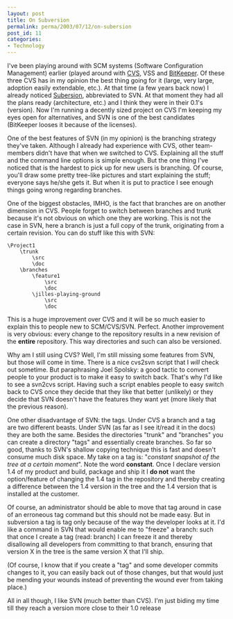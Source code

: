 ```yaml
---
layout: post
title: On Subversion
permalink: perma/2003/07/12/on-subersion
post_id: 11
categories: 
- Technology
---
```


I've been playing around with SCM systems (Software Configuration Management)
earlier (played around with
[CVS](http://web.archive.org/web/20041031181619/http://www.cvshome.org/), VSS
and
[BitKeeper](http://web.archive.org/web/20041031181619/http://www.bitkeeper.com/).
Of these three CVS has in my opinion the best thing going for it (large, very
large, adoption easily extendable, etc.). At that time (a few years back now)
I already noticed
[Subersion](http://web.archive.org/web/20041031181619/http://subversion.tigris.org/),
abbreviated to SVN. At that moment they had all the plans ready (architecture,
etc.) and I think they were in their 0.1's (version). Now I'm running a
decently sized project on CVS I'm keeping my eyes open for alternatives, and
SVN is one of the best candidates (BitKeeper looses it because of the
licenses).

One of the best features of SVN (in my opinion) is the branching strategy
they've taken. Although I already had experience with CVS, other team-members
didn't have that when we switched to CVS. Explaining all the stuff and the
command line options is simple enough. But the one thing I've noticed that is
the hardest to pick up for new users is branching. Of course, you'll draw some
pretty tree-like pictures and start explaining the stuff; everyone says he/she
gets it. But when it is put to practice I see enough things going wrong
regarding branches.

One of the biggest obstacles, IMHO, is the fact that branches are on another dimension in CVS. People forget to switch between branches and trunk because it's not obvious on which one they are working. This is not the case in SVN, here a branch is just a full copy of the trunk, originating from a certain revision. You can do stuff like this with SVN:

	\Project1
		\trunk
			\src
			\doc
		\branches
			\feature1
				\src
				\doc
			\jilles-playing-ground
				\src
				\doc

This is a huge improvement over CVS and it will be so much easier to explain this to people new to SCM/CVS/SVN. Perfect. Another improvement is very obvious: every change to the repository results in a new revision of the **entire** repository. This way directories and such can also be versioned.

Why am I still using CVS? Well, I'm still missing some features from SVN, but those will come in time. There is a nice cvs2svn script that I _will_ check out sometime. But paraphrasing Joel Spolsky: a good tactic to convert people to your product is to make it easy to switch back. That's why I'd like to see a svn2cvs script. Having such a script enables people to easy switch back to CVS once they decide that they like that better (unlikely) or they decide that SVN doesn't have the features they want yet (more likely that the previous reason).

One other disadvantage of SVN: the tags. Under CVS a branch and a tag are two different beasts. Under SVN (as far as I see it/read it in the docs) they are both the same. Besides the directories "trunk" and "branches" you can create a directory "tags" and essentially create branches. So far so good, thanks to SVN's shallow copying technique this is fast and doesn't consume much disk space. My take on a tag is: "_constant snapshot of the tree at a certain moment_". Note the word **constant**. Once I declare version 1.4 of my product and build, package and ship it I **do not** want the option/feature of changing the 1.4 tag in the repository and thereby creating a difference between the 1.4 version in the tree and the 1.4 version that is installed at the customer. 

Of course, an administrator should be able to move that tag around in case of an erroneous tag command but this should not be made easy. But in subversion a tag is tag only because of the way the developer looks at it. I'd like a command in SVN that would enable me to "freeze" a branch: such that once I create a tag (read: branch) I can freeze it and thereby disallowing all developers from committing to that branch, ensuring that version X in the tree is the same version X that I'll ship.

(Of course, I know that if you create a "tag" and some developer commits changes to it, you can easily back out of those changes, but that would just be mending your wounds instead of preventing the wound ever from taking place.)

All in all though, I like SVN (much better than CVS). I'm just biding my time till they reach a version more close to their 1.0 release

